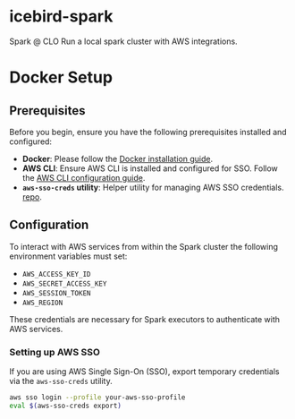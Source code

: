 # icebird-spark

Spark @ CLO
Run a local spark cluster with AWS integrations.

# Docker Setup

## Prerequisites

Before you begin, ensure you have the following prerequisites installed and configured:

- **Docker**: Please follow the [Docker installation guide](https://docs.docker.com/get-docker/).
- **AWS CLI**: Ensure AWS CLI is installed and configured for SSO. Follow the [AWS CLI configuration guide](https://docs.aws.amazon.com/cli/latest/userguide/cli-configure-sso.html).
- **`aws-sso-creds` utility**: Helper utility for managing AWS SSO credentials. [repo](https://github.com/jaxxstorm/aws-sso-creds).

## Configuration

To interact with AWS services from within the Spark cluster the following environment variables must set:

- `AWS_ACCESS_KEY_ID`
- `AWS_SECRET_ACCESS_KEY`
- `AWS_SESSION_TOKEN`
- `AWS_REGION`

These credentials are necessary for Spark executors to authenticate with AWS services.

### Setting up AWS SSO 

If you are using AWS Single Sign-On (SSO), export temporary credentials via the `aws-sso-creds` utility. 

```sh
aws sso login --profile your-aws-sso-profile
eval $(aws-sso-creds export)
```

